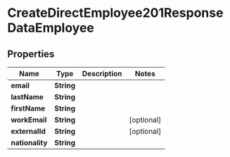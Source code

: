 

# CreateDirectEmployee201ResponseDataEmployee


## Properties

| Name | Type | Description | Notes |
|------------ | ------------- | ------------- | -------------|
|**email** | **String** |  |  |
|**lastName** | **String** |  |  |
|**firstName** | **String** |  |  |
|**workEmail** | **String** |  |  [optional] |
|**externalId** | **String** |  |  [optional] |
|**nationality** | **String** |  |  |



